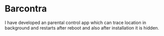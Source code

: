 # Barcontra
I have developed an parental control app which can trace location in background and restarts after reboot and also after installation it is hidden.

